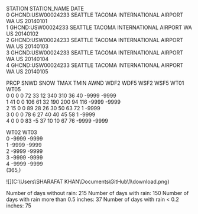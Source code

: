 STATION                                STATION_NAME      DATE  \
0  GHCND:USW00024233  SEATTLE TACOMA INTERNATIONAL AIRPORT WA US  20140101   
1  GHCND:USW00024233  SEATTLE TACOMA INTERNATIONAL AIRPORT WA US  20140102   
2  GHCND:USW00024233  SEATTLE TACOMA INTERNATIONAL AIRPORT WA US  20140103   
3  GHCND:USW00024233  SEATTLE TACOMA INTERNATIONAL AIRPORT WA US  20140104   
4  GHCND:USW00024233  SEATTLE TACOMA INTERNATIONAL AIRPORT WA US  20140105   

   PRCP  SNWD  SNOW  TMAX  TMIN  AWND  WDF2  WDF5  WSF2  WSF5  WT01  WT05  \
0     0     0     0    72    33    12   340   310    36    40 -9999 -9999   
1    41     0     0   106    61    32   190   200    94   116 -9999 -9999   
2    15     0     0    89    28    26    30    50    63    72     1 -9999   
3     0     0     0    78     6    27    40    40    45    58     1 -9999   
4     0     0     0    83    -5    37    10    10    67    76 -9999 -9999   

   WT02  WT03  
0 -9999 -9999  
1 -9999 -9999  
2 -9999 -9999  
3 -9999 -9999  
4 -9999 -9999  
(365,)


![](C:\Users\SHARAFAT KHAN\Documents\GitHub\1\download.png)

Number of days without rain:  215
Number of days with rain:  150
Number of days with rain more than 0.5 inches:  37
Number of days with rain < 0.2 inches:  75